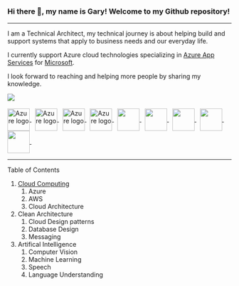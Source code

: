 ### Hi there 👋, my name is Gary! Welcome to my Github repository!
---

I am a Technical Architect, my technical journey is about helping build and support systems that apply to business needs and our everyday life. 

I currently support Azure cloud technologies specializing in [Azure App Services](https://azure.microsoft.com/en-us/services/app-service/#overview) for [Microsoft](https://www.microsoft.com/en-us/).

I look forward to reaching and helping more people by sharing my knowledge.

<a href="https://github.com/grobinson4/github-readme-stats">
  <img align="center" src="https://github-readme-stats.vercel.app/api/top-langs/?username=grobinson4&layout=compact&theme=tokyonight" />
</a>

<br/>
<br/>
<a href="https://azure.microsoft.com/en-us/">
  <img align="center" src="https://cdn.worldvectorlogo.com/logos/azure-1.svg" alt="Azure logo" width="50" height="50" />
</a>
&nbsp;
<a href="https://aws.amazon.com/">
  <img align="center" src="https://cdn.worldvectorlogo.com/logos/aws-2.svg" alt="Azure logo" width="50" height="50" />
</a>
&nbsp;
<a href="https://nodejs.org/en/">
  <img align="center" src="https://cdn.worldvectorlogo.com/logos/nodejs-1.svg" alt="Azure logo" width="50" height="50" />
</a>
&nbsp;
<a href="https://www.javascript.com/">
  <img align="center" src="https://cdn.worldvectorlogo.com/logos/logo-javascript.svg" alt="Azure logo" width="50" height="50" />
</a>
&nbsp;
<a href="https://dotnet.microsoft.com/">
  <img align="center" src="https://cdn.worldvectorlogo.com/logos/dot-net-core-7.svg" width="50" height="50" />
</a>
&nbsp;
<a href="https://code.visualstudio.com/">
  <img align="center" src="https://cdn.worldvectorlogo.com/logos/visual-studio-code-1.svg" width="50" height="50" />
</a>
&nbsp;
<a href="https://www.npmjs.com/">
  <img align="center" src="https://cdn.worldvectorlogo.com/logos/npm.svg" width="50" height="50" />
</a>
&nbsp;
<a href="https://www.mysql.com/">
  <img align="center" src="https://cdn.worldvectorlogo.com/logos/mysql-2.svg" width="50" height="50" />
</a>
&nbsp;
<a href="https://www.mongodb.com/">
  <img align="center" src="https://cdn.worldvectorlogo.com/logos/mongodb-icon-1.svg" width="50" height="50" />
</a>
&nbsp;

---

Table of Contents
1. [Cloud Computing](https://github.com/grobinson4/cloud-computing#cloud-computing)
   1. Azure
   2. AWS
   3. Cloud Architecture
2. Clean Architecture
   1. Cloud Design patterns
   2. Database Design
   3. Messaging 
3. Artifical Intelligence
   1. Computer Vision
   2. Machine Learning
   3. Speech 
   4. Language Understanding
   





<!--
**grobinson4/grobinson4** is a ✨ _special_ ✨ repository because its `README.md` (this file) appears on your GitHub profile.

Here are some ideas to get you started:

- 🔭 I’m currently working on ...
- 🌱 I’m currently learning ...
- 👯 I’m looking to collaborate on ...
- 🤔 I’m looking for help with ...
- 💬 Ask me about ...
- 📫 How to reach me: ...
- 😄 Pronouns: ...
- ⚡ Fun fact: ...
-->
